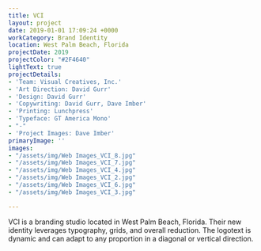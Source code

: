 ```yaml
---
title: VCI
layout: project
date: 2019-01-01 17:09:24 +0000
workCategory: Brand Identity
location: West Palm Beach, Florida
projectDate: 2019
projectColor: "#2F4640"
lightText: true
projectDetails:
- 'Team: Visual Creatives, Inc.'
- 'Art Direction: David Gurr'
- 'Design: David Gurr'
- 'Copywriting: David Gurr, Dave Imber'
- 'Printing: Lunchpress'
- 'Typeface: GT America Mono'
- "-"
- 'Project Images: Dave Imber'
primaryImage: ''
images:
- "/assets/img/Web Images_VCI_8.jpg"
- "/assets/img/Web Images_VCI_7.jpg"
- "/assets/img/Web Images_VCI_4.jpg"
- "/assets/img/Web Images_VCI_2.jpg"
- "/assets/img/Web Images_VCI_6.jpg"
- "/assets/img/Web Images_VCI_3.jpg"

---
```

VCI is a branding studio located in West Palm Beach, Florida. Their new identity leverages typography, grids, and overall reduction. The logotext is dynamic and can adapt to any proportion in a diagonal or vertical direction.